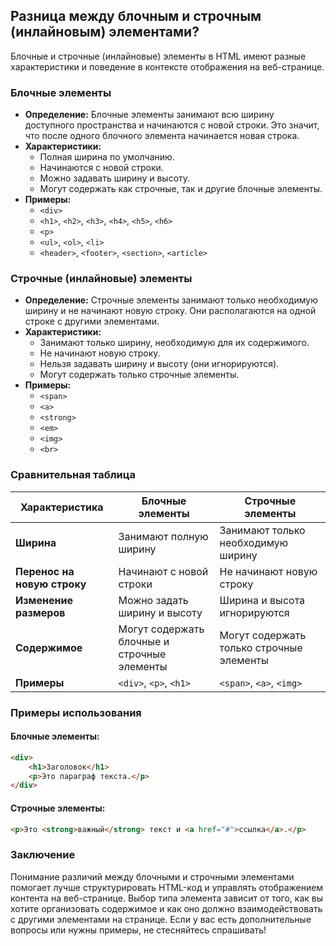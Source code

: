 ## Разница между блочным и строчным (инлайновым) элементами?

Блочные и строчные (инлайновые) элементы в HTML имеют разные характеристики и поведение в контексте отображения на веб-странице.

### **Блочные элементы**

- **Определение:** Блочные элементы занимают всю ширину доступного пространства и начинаются с новой строки. Это значит, что после одного блочного элемента начинается новая строка.
- **Характеристики:**
  - Полная ширина по умолчанию.
  - Начинаются с новой строки.
  - Можно задавать ширину и высоту.
  - Могут содержать как строчные, так и другие блочные элементы.
- **Примеры:** 
  - `<div>`
  - `<h1>`, `<h2>`, `<h3>`, `<h4>`, `<h5>`, `<h6>`
  - `<p>`
  - `<ul>`, `<ol>`, `<li>`
  - `<header>`, `<footer>`, `<section>`, `<article>`

### **Строчные (инлайновые) элементы**

- **Определение:** Строчные элементы занимают только необходимую ширину и не начинают новую строку. Они располагаются на одной строке с другими элементами.
- **Характеристики:**
  - Занимают только ширину, необходимую для их содержимого.
  - Не начинают новую строку.
  - Нельзя задавать ширину и высоту (они игнорируются).
  - Могут содержать только строчные элементы.
- **Примеры:** 
  - `<span>`
  - `<a>`
  - `<strong>`
  - `<em>`
  - `<img>`
  - `<br>`

### **Сравнительная таблица**

| **Характеристика**        | **Блочные элементы**             | **Строчные элементы**               |
|---------------------------|----------------------------------|-------------------------------------|
| **Ширина**                | Занимают полную ширину           | Занимают только необходимую ширину  |
| **Перенос на новую строку** | Начинают с новой строки         | Не начинают новую строку            |
| **Изменение размеров**     | Можно задать ширину и высоту     | Ширина и высота игнорируются        |
| **Содержимое**            | Могут содержать блочные и строчные элементы | Могут содержать только строчные элементы |
| **Примеры**               | `<div>`, `<p>`, `<h1>`           | `<span>`, `<a>`, `<img>`            |

### **Примеры использования**

#### **Блочные элементы:**
```html
<div>
    <h1>Заголовок</h1>
    <p>Это параграф текста.</p>
</div>
```

#### **Строчные элементы:**
```html
<p>Это <strong>важный</strong> текст и <a href="#">ссылка</a>.</p>
```

### **Заключение**

Понимание различий между блочными и строчными элементами помогает лучше структурировать HTML-код и управлять отображением контента на веб-странице. Выбор типа элемента зависит от того, как вы хотите организовать содержимое и как оно должно взаимодействовать с другими элементами на странице. Если у вас есть дополнительные вопросы или нужны примеры, не стесняйтесь спрашивать!